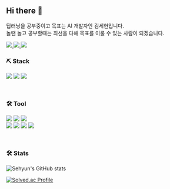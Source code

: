 ## Hi there 👋

딥러닝을 공부중이고 목표는 AI 개발자인 김세현입니다.  
놀땐 놀고 공부할때는 최선을 다해 목표를 이룰 수 있는 사람이 되겠습니다.
<p>
    <a href="https://velog.io/@aprkfrmrgua" target="_blank">
        <img src="https://img.shields.io/badge/Velog-20c997?style=flat-square&logo=Vimeo&logoColor=white"/>
    </a>
    <a href="mailto:aprkfrmrgua@gmail.com" target="_blank">
        <img src="https://img.shields.io/badge/Gmail-EA4335?style=flat-square&logo=Gmail&logoColor=white"/>
    </a>
    <a href="mailto:dnjfdid14@naver.com" target="_blank">
        <img src="https://img.shields.io/badge/Naver-32CD32?style=flat-square&logo=Naver&logoColor=white"/>
    </a>
<p\>
    <br/>
    <h3> ⛏️ Stack </h3>
<p>
<img src="https://img.shields.io/badge/C-007ACC?style=flat-square&logo=C&logoColor=white"/>
<img src="https://img.shields.io/badge/C++-00CC66?style=flat-square&logo=C++&logoColor=white"/>
<img src="https://img.shields.io/badge/Python-3399FF?style=flat-square&logo=Python&logoColor=white"/>
</p>
    <br/>
    <h3> 🛠️ Tool </h3>
<p>
<img src="https://img.shields.io/badge/VScode-007ACC?style=flat-square&logo=Visual Studio Code&logoColor=white"/>
<img src="https://img.shields.io/badge/Pycharm-00CC66?style=flat-square&logo=PyCharm&logoColor=white"/>
<img src="https://img.shields.io/badge/Xcode-3399FF?style=flat-square&logo=Xcode&logoColor=white"/>
    <br/>
<img src="https://img.shields.io/badge/Git-FF6666?style=flat-square&logo=Git&logoColor=white"/>
<img src="https://img.shields.io/badge/GitKraken-179287?style=flat-square&logo=GitKraken&logoColor=white"/>
<img src="https://img.shields.io/badge/Notion-E0E0E0?style=flat-square&logo=Notion&logoColor=black"/>
<img src="https://img.shields.io/badge/Slack-FF9999?style=flat-square&logo=Slack&logoColor=white"/>

</p>  
    <br/>
    <h3> 🛠️ Stats</h3>
    
![Sehyun's GitHub stats](https://github-readme-stats.vercel.app/api?username=repairedserver&&show_icons=true&theme=dark)
    
[![Solved.ac Profile](http://mazassumnida.wtf/api/v2/generate_badge?boj=aprkfrmrgua1)](https://solved.ac/aprkfrmrgua1/)
